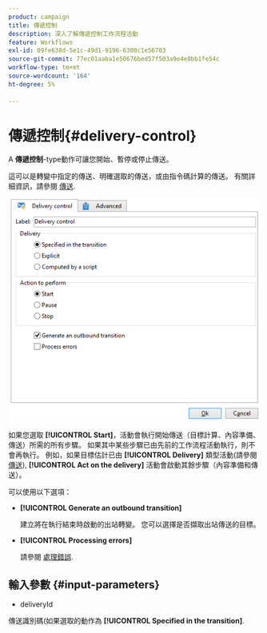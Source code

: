 ```yaml
---
product: campaign
title: 傳遞控制
description: 深入了解傳遞控制工作流程活動
feature: Workflows
exl-id: 09fe638d-5e1c-49d1-9196-6300c1e56703
source-git-commit: 77ec01aaba1e50676bed57f503a9e4e8bb1fe54c
workflow-type: tm+mt
source-wordcount: '164'
ht-degree: 5%

---
```


# 傳遞控制{#delivery-control}



A **傳遞控制**-type動作可讓您開始、暫停或停止傳送。

這可以是轉變中指定的傳送、明確選取的傳送，或由指令碼計算的傳送。 有關詳細資訊，請參閱 [傳送](delivery.md).

![](assets/edit_diffusion_act.png)

如果您選取 **[!UICONTROL Start]**，活動會執行開始傳送（目標計算、內容準備、傳送）所需的所有步驟。 如果其中某些步驟已由先前的工作流程活動執行，則不會再執行。 例如，如果目標估計已由 **[!UICONTROL Delivery]** 類型活動(請參閱 [傳送](delivery.md)), **[!UICONTROL Act on the delivery]** 活動會啟動其餘步驟（內容準備和傳送）。

可以使用以下選項：

* **[!UICONTROL Generate an outbound transition]**

   建立將在執行結束時啟動的出站轉變。 您可以選擇是否擷取出站傳送的目標。

* **[!UICONTROL Processing errors]**

   請參閱 [處理錯誤](monitor-workflow-execution.md#processing-errors).

## 輸入參數 {#input-parameters}

* deliveryId

傳送識別碼(如果選取的動作為 **[!UICONTROL Specified in the transition]**.
